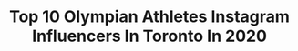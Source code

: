 ---
title: Top 10 Olympian Athletes Instagram Influencers In Toronto In 2020
description: >-
  Find top olympian athletes Instagram influencers in Toronto in 2020. Most popular hashtags: #covid19 #lifestyle #heartsandsmiles #toronto.
platform: Instagram
profiles:
  - username: "julianyeeee"
    fullname: >-
      Julian Yee 茹自杰
    location: "Canada"
    followers: 46137
    engagement: 657
    commentsToLikes: 0.005939
    id: ck0ubg503ej8s0i19an3no768
    verified: true
    hashtags: "#newyear, #fengshui, #isuawards, #parkinglot"
  - username: "sarahwells400mh"
    fullname: >-
      Sarah Wells
    location: "Canada"
    followers: 22759
    engagement: 216
    commentsToLikes: 0.033174
    id: ck6uclo3tgc290j71tkkyc168
    verified: true
    hashtags: "#innovation, #dreaming, #routine, #overcome"
  - username: "shaksz_3"
    fullname: >-
      Ahmed Mesallati
    location: "Canada"
    followers: 36143
    engagement: 433
    commentsToLikes: 0.037005
    id: ck14jig87kikb0i19w6no7dxd
    verified: false
    hashtags: "#camaro, #intothedark, #noir, #sweetsour"
  - username: "shahinzolfaghari_ifbbpro"
    fullname: >-
      Men’s Physique IFBB PRO 🇮🇷🇨🇦
    location: "Canada"
    followers: 91926
    engagement: 668
    commentsToLikes: 0.029988
    id: ck5znbom1o5kh0i14ltzv91tl
    verified: false
    hashtags: "#nutrition, #covid19, #health, #ifbbproleague"
  - username: "marinarosauce1"
    fullname: >-
      Michael Marinaro
    location: "Canada"
    followers: 9078
    engagement: 1400
    commentsToLikes: 0.021791
    id: ck5c9wgobc98h0i11nc546tms
    verified: true
    hashtags: "#gpfigure, #nhktrophy, #mikeweir, #mentalhealth"
  - username: "cbrown90kg__"
    fullname: >-
      Colton Brown
    location: "Canada"
    followers: 2653
    engagement: 1519
    commentsToLikes: 0.063247
    id: ck138s8hghrps0i19d674da66
    verified: true
    hashtags: "#annualfampic"
  - username: "sagewatson"
    fullname: >-
      Sage Watson
    location: "Canada"
    followers: 57751
    engagement: 547
    commentsToLikes: 0.018246
    id: ck0u9m9r5a3bk0i19qw7p3r3x
    verified: true
    hashtags: "#indoortraining, #goats, #farming, #beef"
  - username: "mcbride46"
    fullname: >-
      Brandon McBride
    location: "Canada"
    followers: 30515
    engagement: 1265
    commentsToLikes: 0.007286
    id: ck5bzebrbqz6m0i11tk60i522
    verified: true
    hashtags: "#createdwithadidas, #runhappy, #runfortheoceans, #teammcbride"
  - username: "renatafast"
    fullname: >-
      Renata Fast
    location: "Canada"
    followers: 9921
    engagement: 1109
    commentsToLikes: 0.016862
    id: ck0u2fqozztpy0i19vy5ig844
    verified: true
    hashtags: "#nhlallstarweekend, #hometeam, #womensworlds, #internationalnursesday"
  - username: "rjohnst6"
    fullname: >-
      Rebecca Johnston
    location: "Canada"
    followers: 16821
    engagement: 736
    commentsToLikes: 0.009236
    id: ck5c6eg9959qq0i11q51buytu
    verified: true
    hashtags: "#bethankful, #alphaedge4d, #nhl, #teamadidas"
---